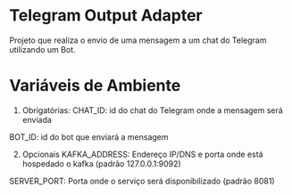 # Telegram Output Adapter
Projeto que realiza o envio de uma mensagem a um chat do Telegram utilizando um Bot.

# Variáveis de Ambiente
1. Obrigatórias:
CHAT_ID: id do chat do Telegram onde a mensagem será enviada

BOT_ID: id do bot que enviará a mensagem

2. Opcionais
KAFKA_ADDRESS: Endereço IP/DNS e porta onde está hospedado o kafka (padrão 127.0.0.1:9092)

SERVER_PORT: Porta onde o serviço será disponibilizado (padrão 8081)
